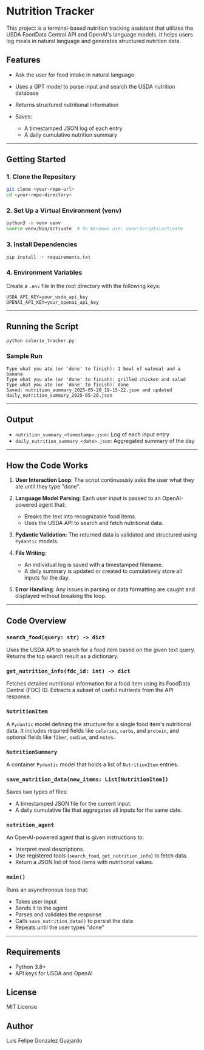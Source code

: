 # Nutrition Tracker

This project is a terminal-based nutrition tracking assistant that utilizes the USDA FoodData Central API and OpenAI's language models. It helps users log meals in natural language and generates structured nutrition data.

## Features

- Ask the user for food intake in natural language
- Uses a GPT model to parse input and search the USDA nutrition database
- Returns structured nutritional information
- Saves:

  - A timestamped JSON log of each entry
  - A daily cumulative nutrition summary

---

## Getting Started

### 1. Clone the Repository

```bash
git clone <your-repo-url>
cd <your-repo-directory>
```

### 2. Set Up a Virtual Environment (venv)

```bash
python3 -m venv venv
source venv/bin/activate  # On Windows use: venv\Scripts\activate
```

### 3. Install Dependencies

```bash
pip install -r requirements.txt
```

### 4. Environment Variables

Create a `.env` file in the root directory with the following keys:

```env
USDA_API_KEY=your_usda_api_key
OPENAI_API_KEY=your_openai_api_key
```

---

## Running the Script

```bash
python calorie_tracker.py
```

### Sample Run

```text
Type what you ate (or 'done' to finish): 1 bowl of oatmeal and a banana
Type what you ate (or 'done' to finish): grilled chicken and salad
Type what you ate (or 'done' to finish): done
Saved: nutrition_summary_2025-05-20_19-15-22.json and updated daily_nutrition_summary_2025-05-20.json
```

---

## Output

- `nutrition_summary_<timestamp>.json`: Log of each input entry
- `daily_nutrition_summary_<date>.json`: Aggregated summary of the day

---

## How the Code Works

1. **User Interaction Loop**: The script continuously asks the user what they ate until they type "done".
2. **Language Model Parsing**: Each user input is passed to an OpenAI-powered agent that:

   - Breaks the text into recognizable food items.
   - Uses the USDA API to search and fetch nutritional data.

3. **Pydantic Validation**: The returned data is validated and structured using `Pydantic` models.
4. **File Writing**:

   - An individual log is saved with a timestamped filename.
   - A daily summary is updated or created to cumulatively store all inputs for the day.

5. **Error Handling**: Any issues in parsing or data formatting are caught and displayed without breaking the loop.

---

## Code Overview

### `search_food(query: str) -> dict`

Uses the USDA API to search for a food item based on the given text query. Returns the top search result as a dictionary.

### `get_nutrition_info(fdc_id: int) -> dict`

Fetches detailed nutritional information for a food item using its FoodData Central (FDC) ID. Extracts a subset of useful nutrients from the API response.

### `NutritionItem`

A `Pydantic` model defining the structure for a single food item's nutritional data. It includes required fields like `calories`, `carbs`, and `protein`, and optional fields like `fiber`, `sodium`, and `notes`.

### `NutritionSummary`

A container `Pydantic` model that holds a list of `NutritionItem` entries.

### `save_nutrition_data(new_items: List[NutritionItem])`

Saves two types of files:

- A timestamped JSON file for the current input.
- A daily cumulative file that aggregates all inputs for the same date.

### `nutrition_agent`

An OpenAI-powered agent that is given instructions to:

- Interpret meal descriptions.
- Use registered tools (`search_food`, `get_nutrition_info`) to fetch data.
- Return a JSON list of food items with nutritional values.

### `main()`

Runs an asynchronous loop that:

- Takes user input
- Sends it to the agent
- Parses and validates the response
- Calls `save_nutrition_data()` to persist the data
- Repeats until the user types "done"

---

## Requirements

- Python 3.8+
- API keys for USDA and OpenAI

## License

MIT License

## Author

Luis Felipe Gonzalez Guajardo
